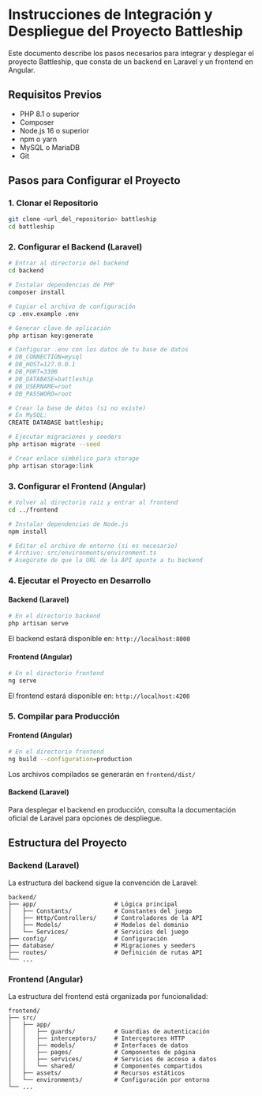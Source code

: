 # Instrucciones de Integración y Despliegue del Proyecto Battleship

Este documento describe los pasos necesarios para integrar y desplegar el proyecto Battleship, que consta de un backend en Laravel y un frontend en Angular.

## Requisitos Previos

- PHP 8.1 o superior
- Composer
- Node.js 16 o superior
- npm o yarn
- MySQL o MariaDB
- Git

## Pasos para Configurar el Proyecto

### 1. Clonar el Repositorio

```bash
git clone <url_del_repositorio> battleship
cd battleship
```

### 2. Configurar el Backend (Laravel)

```bash
# Entrar al directorio del backend
cd backend

# Instalar dependencias de PHP
composer install

# Copiar el archivo de configuración
cp .env.example .env

# Generar clave de aplicación
php artisan key:generate

# Configurar .env con los datos de tu base de datos
# DB_CONNECTION=mysql
# DB_HOST=127.0.0.1
# DB_PORT=3306
# DB_DATABASE=battleship
# DB_USERNAME=root
# DB_PASSWORD=root

# Crear la base de datos (si no existe)
# En MySQL:
CREATE DATABASE battleship;

# Ejecutar migraciones y seeders
php artisan migrate --seed

# Crear enlace simbólico para storage
php artisan storage:link
```

### 3. Configurar el Frontend (Angular)

```bash
# Volver al directorio raíz y entrar al frontend
cd ../frontend

# Instalar dependencias de Node.js
npm install

# Editar el archivo de entorno (si es necesario)
# Archivo: src/environments/environment.ts
# Asegúrate de que la URL de la API apunte a tu backend
```

### 4. Ejecutar el Proyecto en Desarrollo

#### Backend (Laravel)

```bash
# En el directorio backend
php artisan serve
```

El backend estará disponible en: `http://localhost:8000`

#### Frontend (Angular)

```bash
# En el directorio frontend
ng serve
```

El frontend estará disponible en: `http://localhost:4200`

### 5. Compilar para Producción

#### Frontend (Angular)

```bash
# En el directorio frontend
ng build --configuration=production
```

Los archivos compilados se generarán en `frontend/dist/`

#### Backend (Laravel)

Para desplegar el backend en producción, consulta la documentación oficial de Laravel para opciones de despliegue.

## Estructura del Proyecto

### Backend (Laravel)

La estructura del backend sigue la convención de Laravel:

```
backend/
├── app/                      # Lógica principal
│   ├── Constants/            # Constantes del juego
│   ├── Http/Controllers/     # Controladores de la API
│   ├── Models/               # Modelos del dominio
│   └── Services/             # Servicios del juego
├── config/                   # Configuración
├── database/                 # Migraciones y seeders
├── routes/                   # Definición de rutas API
└── ...
```

### Frontend (Angular)

La estructura del frontend está organizada por funcionalidad:

```
frontend/
├── src/
│   ├── app/
│   │   ├── guards/           # Guardias de autenticación
│   │   ├── interceptors/     # Interceptores HTTP
│   │   ├── models/           # Interfaces de datos
│   │   ├── pages/            # Componentes de página
│   │   ├── services/         # Servicios de acceso a datos
│   │   └── shared/           # Componentes compartidos
│   ├── assets/               # Recursos estáticos
│   └── environments/         # Configuración por entorno
└── ...
```